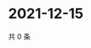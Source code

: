 # 2021-12-15

共 0 条

<!-- BEGIN WEIBO -->
<!-- 最后更新时间 Wed Dec 15 2021 05:00:43 GMT+0800 (China Standard Time) -->

<!-- END WEIBO -->
